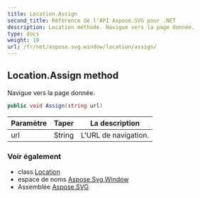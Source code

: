 ```yaml
---
title: Location.Assign
second_title: Référence de l'API Aspose.SVG pour .NET
description: Location méthode. Navigue vers la page donnée.
type: docs
weight: 10
url: /fr/net/aspose.svg.window/location/assign/
---
```

## Location.Assign method

Navigue vers la page donnée.

```csharp
public void Assign(string url)
```

| Paramètre | Taper | La description |
| --- | --- | --- |
| url | String | L'URL de navigation. |

### Voir également

* class [Location](../)
* espace de noms [Aspose.Svg.Window](../../location/)
* Assemblée [Aspose.SVG](../../../)


